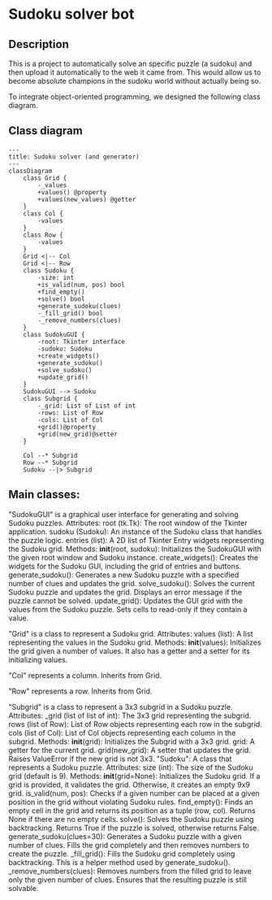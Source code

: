 # Sudoku solver bot

## Description
This is a project to automatically solve an specific puzzle (a sudoku) and then upload it automatically to the web it came from. This would allow us to become absolute champions in the sudoku world without actually being so.

To integrate object-oriented programming, we designed the following class diagram.

## Class diagram

```mermaid
---
title: Sudoku solver (and generator)
---
classDiagram
    class Grid {
        -_values
        +values() @property
        +values(new_values) @getter
    }
    class Col {
        -values
    }
    class Row {
        -values
    }
    Grid <|-- Col
    Grid <|-- Row
    class Sudoku {
        -size: int
        +is_valid(num, pos) bool
        +find_empty() 
        +solve() bool
        +generate_sudoku(clues)
        -_fill_grid() bool
        -_remove_numbers(clues)
    }
    class SudokuGUI {
        -root: Tkinter interface
        -sudoku: Sudoku
        +create_widgets()
        +generate_sudoku()
        +solve_sudoku()
        +update_grid()
    }
    SudokuGUI --> Sudoku
    class Subgrid {
        -_grid: List of List of int
        -rows: List of Row
        -cols: List of Col
        +grid()@property
        +grid(new_grid)@setter
    }

    Col --* Subgrid
    Row --* Subgrid
    Sudoku --|> Subgrid
```

## Main classes:

"SudokuGUI" is a graphical user interface for generating and solving Sudoku puzzles.
    Attributes:
        root (tk.Tk): The root window of the Tkinter application.
        sudoku (Sudoku): An instance of the Sudoku class that handles the puzzle logic.
        entries (list): A 2D list of Tkinter Entry widgets representing the Sudoku grid.
    Methods:
        __init__(root, sudoku):
            Initializes the SudokuGUI with the given root window and Sudoku instance.
        create_widgets():
            Creates the widgets for the Sudoku GUI, including the grid of entries and buttons.
        generate_sudoku():
            Generates a new Sudoku puzzle with a specified number of clues and updates the grid.
        solve_sudoku():
            Solves the current Sudoku puzzle and updates the grid. Displays an error message if the puzzle cannot be solved.
        update_grid():
            Updates the GUI grid with the values from the Sudoku puzzle. Sets cells to read-only if they contain a value.

"Grid" is a class to represent a Sudoku grid.
    Attributes:
        values (list): A list representing the values in the Sudoku grid.
    Methods:
      __init__(values):
          Initializes the grid given a number of values.
      It also has a getter and a setter for its initializing values.

"Col" represents a column. Inherits from Grid.

"Row" represents a row. Inherits from Grid.

"Subgrid" is a class to represent a 3x3 subgrid in a Sudoku puzzle.
    Attributes:
        _grid (list of list of int): The 3x3 grid representing the subgrid.
        rows (list of Row): List of Row objects representing each row in the subgrid.
        cols (list of Col): List of Col objects representing each column in the subgrid.
    Methods:
        __init__(grid):
            Initializes the Subgrid with a 3x3 grid.
        grid:
            A getter for the current grid.
        grid(new_grid):
            A setter that updates the grid. Raises ValueError if the new grid is not 3x3.
"Sudoku": A class that represents a Sudoku puzzle.
    Attributes:
        size (int): The size of the Sudoku grid (default is 9).
    Methods:
        __init__(grid=None):
            Initializes the Sudoku grid. If a grid is provided, it validates the grid.
            Otherwise, it creates an empty 9x9 grid.
        is_valid(num, pos):
            Checks if a given number can be placed at a given position in the grid
            without violating Sudoku rules.
        find_empty():
            Finds an empty cell in the grid and returns its position as a tuple (row, col).
            Returns None if there are no empty cells.
        solve():
            Solves the Sudoku puzzle using backtracking. Returns True if the puzzle is solved,
            otherwise returns False.
        generate_sudoku(clues=30):
            Generates a Sudoku puzzle with a given number of clues. Fills the grid completely
            and then removes numbers to create the puzzle.
        _fill_grid():
            Fills the Sudoku grid completely using backtracking. This is a helper method
            used by generate_sudoku().
        _remove_numbers(clues):
            Removes numbers from the filled grid to leave only the given number of clues.
            Ensures that the resulting puzzle is still solvable.
          
